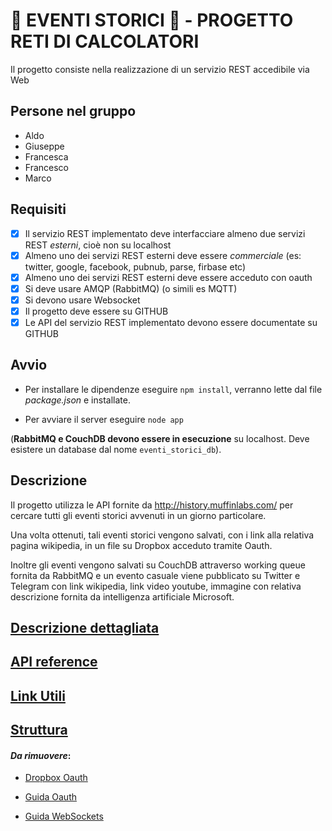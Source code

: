 # 📖 EVENTI STORICI 📖 - PROGETTO RETI DI CALCOLATORI
Il progetto consiste nella realizzazione di un servizio REST accedibile via Web

## **Persone nel gruppo**
- Aldo
- Giuseppe
- Francesca
- Francesco
- Marco

## **Requisiti**
- [x] Il servizio REST implementato deve interfacciare almeno due servizi REST *esterni*, cioè non su localhost
- [x] Almeno uno dei servizi REST esterni deve essere *commerciale* (es: twitter, google, facebook, pubnub, parse, firbase etc)
- [x] Almeno uno dei servizi REST esterni deve essere acceduto con oauth
- [x] Si deve usare AMQP (RabbitMQ) (o simili es MQTT)
- [x] Si devono usare Websocket
- [x] Il progetto deve essere su GITHUB
- [x] Le API del servizio REST implementato devono essere documentate su GITHUB

## **Avvio**

- Per installare le dipendenze eseguire `npm install`, verranno lette dal file *package.json* e installate.

- Per avviare il server eseguire `node app` 

(**RabbitMQ e CouchDB devono essere in esecuzione** su localhost. Deve esistere un database dal nome `eventi_storici_db`).


## **Descrizione**

Il progetto utilizza le API fornite da http://history.muffinlabs.com/ per cercare tutti gli eventi storici avvenuti in un giorno particolare.

Una volta ottenuti, tali eventi storici vengono salvati, con i link alla relativa pagina wikipedia, in un file su Dropbox acceduto tramite Oauth.

Inoltre gli eventi vengono salvati su CouchDB attraverso working queue fornita da RabbitMQ e un evento casuale viene pubblicato su Twitter e Telegram con link wikipedia, link video youtube, immagine con relativa descrizione fornita da intelligenza artificiale Microsoft.


## [Descrizione dettagliata](https://github.com/marco2012/Docker/wiki#descrizione-dettagliata)


## [**API reference**](https://github.com/marco2012/Eventi-Storici/wiki#api-utilizzate)

## [**Link Utili**](https://github.com/marco2012/Eventi-Storici/wiki#link-utili)

## [**Struttura**](https://github.com/marco2012/Eventi-Storici/wiki#struttura)




#### _Da rimuovere_:

- [Dropbox Oauth](https://www.dropbox.com/developers/documentation/http/documentation#oauth2-authorize)

- [Guida Oauth](https://www.digitalocean.com/community/tutorials/an-introduction-to-oauth-2)

- [Guida WebSockets](https://websocket.org/aboutwebsocket.html)
